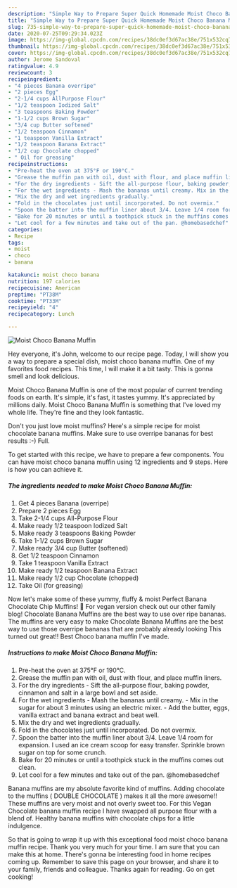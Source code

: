 ```yaml
---
description: "Simple Way to Prepare Super Quick Homemade Moist Choco Banana Muffin"
title: "Simple Way to Prepare Super Quick Homemade Moist Choco Banana Muffin"
slug: 735-simple-way-to-prepare-super-quick-homemade-moist-choco-banana-muffin
date: 2020-07-25T09:29:34.023Z
image: https://img-global.cpcdn.com/recipes/38dc0ef3d67ac38e/751x532cq70/moist-choco-banana-muffin-recipe-main-photo.jpg
thumbnail: https://img-global.cpcdn.com/recipes/38dc0ef3d67ac38e/751x532cq70/moist-choco-banana-muffin-recipe-main-photo.jpg
cover: https://img-global.cpcdn.com/recipes/38dc0ef3d67ac38e/751x532cq70/moist-choco-banana-muffin-recipe-main-photo.jpg
author: Jerome Sandoval
ratingvalue: 4.9
reviewcount: 3
recipeingredient:
- "4 pieces Banana overripe"
- "2 pieces Egg"
- "2-1/4 cups AllPurpose Flour"
- "1/2 teaspoon Iodized Salt"
- "3 teaspoons Baking Powder"
- "1-1/2 cups Brown Sugar"
- "3/4 cup Butter softened"
- "1/2 teaspoon Cinnamon"
- "1 teaspoon Vanilla Extract"
- "1/2 teaspoon Banana Extract"
- "1/2 cup Chocolate chopped"
- " Oil for greasing"
recipeinstructions:
- "Pre-heat the oven at 375°F or 190°C."
- "Grease the muffin pan with oil, dust with flour, and place muffin liners."
- "For the dry ingredients - Sift the all-purpose flour, baking powder, cinnamon and salt in a large bowl and set aside."
- "For the wet ingredients - Mash the bananas until creamy. Mix in the sugar for about 3 minutes using an electric mixer. Add the butter, eggs, vanilla extract and banana extract and beat well."
- "Mix the dry and wet ingredients gradually."
- "Fold in the chocolates just until incorporated. Do not overmix."
- "Spoon the batter into the muffin liner about 3/4. Leave 1/4 room for expansion. I used an ice cream scoop for easy transfer. Sprinkle brown sugar on top for some crunch."
- "Bake for 20 minutes or until a toothpick stuck in the muffins comes out clean."
- "Let cool for a few minutes and take out of the pan. @homebasedchef"
categories:
- Recipe
tags:
- moist
- choco
- banana

katakunci: moist choco banana 
nutrition: 197 calories
recipecuisine: American
preptime: "PT38M"
cooktime: "PT33M"
recipeyield: "4"
recipecategory: Lunch

---
```



![Moist Choco Banana Muffin](https://img-global.cpcdn.com/recipes/38dc0ef3d67ac38e/751x532cq70/moist-choco-banana-muffin-recipe-main-photo.jpg)

Hey everyone, it's John, welcome to our recipe page. Today, I will show you a way to prepare a special dish, moist choco banana muffin. One of my favorites food recipes. This time, I will make it a bit tasty. This is gonna smell and look delicious.

Moist Choco Banana Muffin is one of the most popular of current trending foods on earth. It's simple, it's fast, it tastes yummy. It's appreciated by millions daily. Moist Choco Banana Muffin is something that I've loved my whole life. They're fine and they look fantastic.

Don&#39;t you just love moist muffins? Here&#39;s a simple recipe for moist chocolate banana muffins. Make sure to use overripe bananas for best results :-) Full.


To get started with this recipe, we have to prepare a few components. You can have moist choco banana muffin using 12 ingredients and 9 steps. Here is how you can achieve it.

<!--inarticleads1-->

##### The ingredients needed to make Moist Choco Banana Muffin:

1. Get 4 pieces Banana (overripe)
1. Prepare 2 pieces Egg
1. Take 2-1/4 cups All-Purpose Flour
1. Make ready 1/2 teaspoon Iodized Salt
1. Make ready 3 teaspoons Baking Powder
1. Take 1-1/2 cups Brown Sugar
1. Make ready 3/4 cup Butter (softened)
1. Get 1/2 teaspoon Cinnamon
1. Take 1 teaspoon Vanilla Extract
1. Make ready 1/2 teaspoon Banana Extract
1. Make ready 1/2 cup Chocolate (chopped)
1. Take  Oil (for greasing)


Now let&#39;s make some of these yummy, fluffy &amp; moist Perfect Banana Chocolate Chip Muffins! 🙂 For vegan version check out our other family blog! Chocolate Banana Muffins are the best way to use over ripe bananas. The muffins are very easy to make Chocolate Banana Muffins are the best way to use those overripe bananas that are probably already looking This turned out great!! Best Choco banana muffin I&#39;ve made. 

<!--inarticleads2-->

##### Instructions to make Moist Choco Banana Muffin:

1. Pre-heat the oven at 375°F or 190°C.
1. Grease the muffin pan with oil, dust with flour, and place muffin liners.
1. For the dry ingredients - Sift the all-purpose flour, baking powder, cinnamon and salt in a large bowl and set aside.
1. For the wet ingredients - Mash the bananas until creamy. - Mix in the sugar for about 3 minutes using an electric mixer. - Add the butter, eggs, vanilla extract and banana extract and beat well.
1. Mix the dry and wet ingredients gradually.
1. Fold in the chocolates just until incorporated. Do not overmix.
1. Spoon the batter into the muffin liner about 3/4. Leave 1/4 room for expansion. I used an ice cream scoop for easy transfer. Sprinkle brown sugar on top for some crunch.
1. Bake for 20 minutes or until a toothpick stuck in the muffins comes out clean.
1. Let cool for a few minutes and take out of the pan. @homebasedchef


Banana muffins are my absolute favorite kind of muffins. Adding chocolate to the muffins ( DOUBLE CHOCOLATE ) makes it all the more awesome!! These muffins are very moist and not overly sweet too. For this Vegan Chocolate banana muffin recipe I have swapped all purpose flour with a blend of. Healthy banana muffins with chocolate chips for a little indulgence. 

So that is going to wrap it up with this exceptional food moist choco banana muffin recipe. Thank you very much for your time. I am sure that you can make this at home. There's gonna be interesting food in home recipes coming up. Remember to save this page on your browser, and share it to your family, friends and colleague. Thanks again for reading. Go on get cooking!
